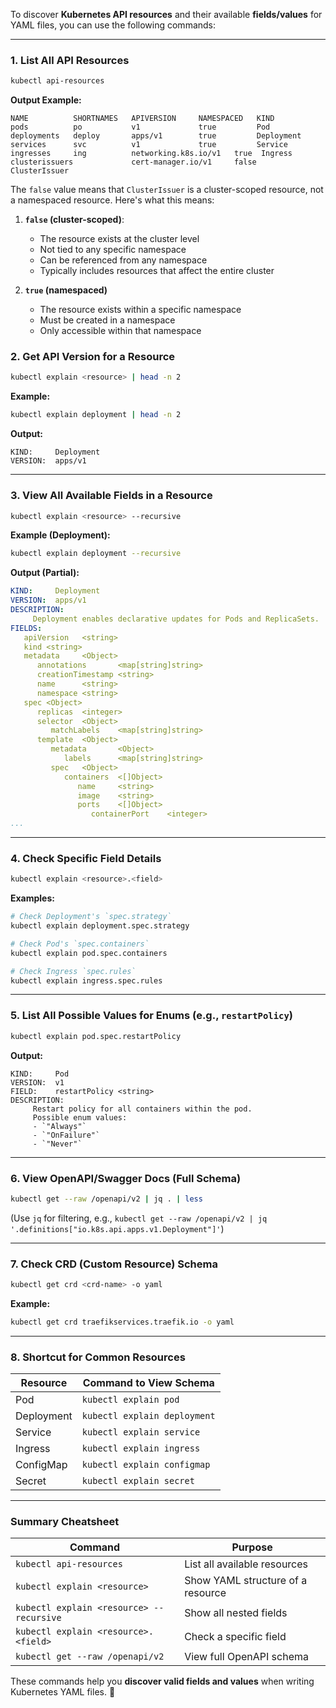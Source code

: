 To discover **Kubernetes API resources** and their available **fields/values** for YAML files, you can use the following commands:

---

### **1. List All API Resources**
```sh
kubectl api-resources
```
**Output Example:**
```
NAME          SHORTNAMES   APIVERSION     NAMESPACED   KIND
pods          po           v1             true         Pod
deployments   deploy       apps/v1        true         Deployment
services      svc          v1             true         Service
ingresses     ing          networking.k8s.io/v1   true  Ingress
clusterissuers             cert-manager.io/v1     false   ClusterIssuer
```

The `false` value means that `ClusterIssuer` is a cluster-scoped resource, not a namespaced resource. Here's what this means:

1. **`false` (cluster-scoped)**:
    - The resource exists at the cluster level
    - Not tied to any specific namespace
    - Can be referenced from any namespace
    - Typically includes resources that affect the entire cluster
        
2. **`true` (namespaced)**
    - The resource exists within a specific namespace
    - Must be created in a namespace
    - Only accessible within that namespace

### **2. Get API Version for a Resource**
```sh
kubectl explain <resource> | head -n 2
```
**Example:**
```sh
kubectl explain deployment | head -n 2
```
**Output:**
```
KIND:     Deployment
VERSION:  apps/v1
```

---

### **3. View All Available Fields in a Resource**
```sh
kubectl explain <resource> --recursive
```
**Example (Deployment):**
```sh
kubectl explain deployment --recursive
```
**Output (Partial):**
```yaml
KIND:     Deployment
VERSION:  apps/v1
DESCRIPTION:
     Deployment enables declarative updates for Pods and ReplicaSets.
FIELDS:
   apiVersion   <string>
   kind <string>
   metadata     <Object>
      annotations       <map[string]string>
      creationTimestamp <string>
      name      <string>
      namespace <string>
   spec <Object>
      replicas  <integer>
      selector  <Object>
         matchLabels    <map[string]string>
      template  <Object>
         metadata       <Object>
            labels      <map[string]string>
         spec   <Object>
            containers  <[]Object>
               name     <string>
               image    <string>
               ports    <[]Object>
                  containerPort    <integer>
...
```

---

### **4. Check Specific Field Details**
```sh
kubectl explain <resource>.<field>
```
**Examples:**
```sh
# Check Deployment's `spec.strategy`
kubectl explain deployment.spec.strategy

# Check Pod's `spec.containers`
kubectl explain pod.spec.containers

# Check Ingress `spec.rules`
kubectl explain ingress.spec.rules
```

---

### **5. List All Possible Values for Enums (e.g., `restartPolicy`)**
```sh
kubectl explain pod.spec.restartPolicy
```
**Output:**
```
KIND:     Pod
VERSION:  v1
FIELD:    restartPolicy <string>
DESCRIPTION:
     Restart policy for all containers within the pod.
     Possible enum values:
     - `"Always"`
     - `"OnFailure"`
     - `"Never"`
```

---

### **6. View OpenAPI/Swagger Docs (Full Schema)**
```sh
kubectl get --raw /openapi/v2 | jq . | less
```
(Use `jq` for filtering, e.g., `kubectl get --raw /openapi/v2 | jq '.definitions["io.k8s.api.apps.v1.Deployment"]'`)

---

### **7. Check CRD (Custom Resource) Schema**
```sh
kubectl get crd <crd-name> -o yaml
```
**Example:**
```sh
kubectl get crd traefikservices.traefik.io -o yaml
```

---

### **8. Shortcut for Common Resources**
| Resource  | Command to View Schema |
|-----------|------------------------|
| Pod       | `kubectl explain pod` |
| Deployment | `kubectl explain deployment` |
| Service   | `kubectl explain service` |
| Ingress   | `kubectl explain ingress` |
| ConfigMap | `kubectl explain configmap` |
| Secret    | `kubectl explain secret` |

---

### **Summary Cheatsheet**
| Command | Purpose |
|---------|---------|
| `kubectl api-resources` | List all available resources |
| `kubectl explain <resource>` | Show YAML structure of a resource |
| `kubectl explain <resource> --recursive` | Show all nested fields |
| `kubectl explain <resource>.<field>` | Check a specific field |
| `kubectl get --raw /openapi/v2` | View full OpenAPI schema |

These commands help you **discover valid fields and values** when writing Kubernetes YAML files. 🚀